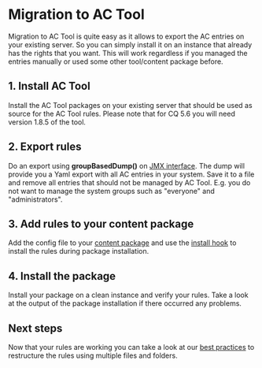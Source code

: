 # Migration to AC Tool

Migration to AC Tool is quite easy as it allows to export the AC entries on your existing server. So you can simply install it on an instance that already has the rights that you want. This will work regardless if you managed the entries manually or used some other tool/content package before.

## 1. Install AC Tool

Install the AC Tool packages on your existing server that should be used as source for the AC Tool rules.
Please note that for CQ 5.6 you will need version 1.8.5 of the tool.

## 2. Export rules

Do an export using **groupBasedDump()** on [JMX interface](Jmx.md). The dump will provide you a Yaml export with all AC entries in your system. Save it to a file and remove all entries that should not be managed by AC Tool. E.g. you do not want to manage the system groups such as "everyone" and "administrators". 

## 3. Add rules to your content package

Add the config file to your [content package](Configuration.md) and use the [install hook](ApplyConfig.md) to install the rules during package installation.

## 4. Install the package

Install your package on a clean instance and verify your rules. Take a look at the output of the package installation if there occurred any problems.

## Next steps

Now that your rules are working you can take a look at our [best practices](BestPractices.md) to restructure the rules using multiple files and folders.